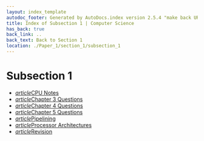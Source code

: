 ```yaml
---
layout: index_template
autodoc_footer: Generated by AutoDocs.index version 2.5.4 "make back URLs relative" ⓒ Starwort, 2020
title: Index of Subsection 1 | Computer Science
has_back: true
back_link: ..
back_text: Back to Section 1
location: ./Paper_1/section_1/subsection_1
---
```


# **Subsection 1**

- <a href='./CPU_notes.html'><i title='MD file' class="material-icons">article</i>CPU Notes</a>
- <a href='./chapter_3_questions.html'><i title='MD file' class="material-icons">article</i>Chapter 3 Questions</a>
- <a href='./chapter_4_questions.html'><i title='MD file' class="material-icons">article</i>Chapter 4 Questions</a>
- <a href='./chapter_5_questions.html'><i title='MD file' class="material-icons">article</i>Chapter 5 Questions</a>
- <a href='./pipelining.html'><i title='MD file' class="material-icons">article</i>Pipelining</a>
- <a href='./processor_architectures.html'><i title='MD file' class="material-icons">article</i>Processor Architectures</a>
- <a href='./revision.html'><i title='MD file' class="material-icons">article</i>Revision</a>
